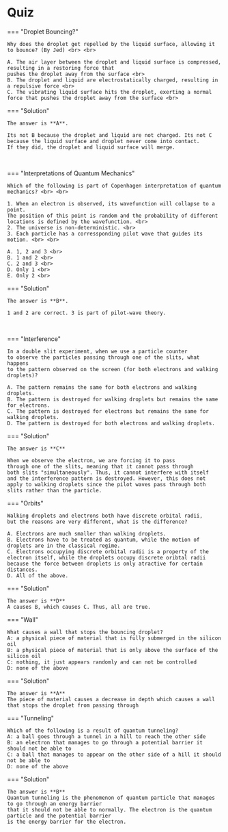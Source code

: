 # Quiz

=== "Droplet Bouncing?"

    Why does the droplet get repelled by the liquid surface, allowing it to bounce? (By Jed) <br> <br>

    A. The air layer between the droplet and liquid surface is compressed, resulting in a restoring force that 
    pushes the droplet away from the surface <br>
    B. The droplet and liquid are electrostatically charged, resulting in a repulsive force <br>
    C. The vibrating liquid surface hits the droplet, exerting a normal force that pushes the droplet away from the surface <br>

=== "Solution"

    The answer is **A**. 

    Its not B because the droplet and liquid are not charged. Its not C because the liquid surface and droplet never come into contact. 
    If they did, the droplet and liquid surface will merge.

<br>

=== "Interpretations of Quantum Mechanics"

    Which of the following is part of Copenhagen interpretation of quantum mechanics? <br> <br>

    1. When an electron is observed, its wavefunction will collapse to a point. 
    The position of this point is random and the probability of different locations is defined by the wavefunction. <br>
    2. The universe is non-deterministic. <br> 
    3. Each particle has a corressponding pilot wave that guides its motion. <br> <br>

    A. 1, 2 and 3 <br>
    B. 1 and 2 <br>
    C. 2 and 3 <br>
    D. Only 1 <br>
    E. Only 2 <br>

=== "Solution"

    The answer is **B**. 

    1 and 2 are correct. 3 is part of pilot-wave theory.


<br>


=== "Interference"

    In a double slit experiment, when we use a particle counter
    to observe the particles passing through one of the slits, what happens
    to the pattern observed on the screen (for both electrons and walking droplets)?

    A. The pattern remains the same for both electrons and walking droplets.
    B. The pattern is destroyed for walking droplets but remains the same for electrons.
    C. The pattern is destroyed for electrons but remains the same for walking droplets.
    D. The pattern is destroyed for both electrons and walking droplets.

=== "Solution"

    The answer is **C**
    
    When we observe the electron, we are forcing it to pass
    through one of the slits, meaning that it cannot pass through
    both slits "simultaneously". Thus, it cannot interfere with itself
    and the interference pattern is destroyed. However, this does not
    apply to walking droplets since the pilot waves pass through both 
    slits rather than the particle.


=== "Orbits"

    Walking droplets and electrons both have discrete orbital radii,
    but the reasons are very different, what is the difference?

    A. Electrons are much smaller than walking droplets.
    B. Electrons have to be treated as quantum, while the motion of droplets are in the classical regime.
    C. Electrons occupying discrete orbital radii is a property of the electron itself, while the droplets occupy discrete oribtal radii because the force between droplets is only atractive for certain distances.
    D. All of the above.
    

=== "Solution"

    The answer is **D**
    A causes B, which causes C. Thus, all are true.


=== "Wall"

    What causes a wall that stops the bouncing droplet?
    A: a physical piece of material that is fully submerged in the silicon oil
    B: a physical piece of material that is only above the surface of the silicon oil
    C: nothing, it just appears randomly and can not be controlled
    D: none of the above

=== "Solution"

    The answer is **A**
    The piece of material causes a decrease in depth which causes a wall that stops the droplet from passing through

=== "Tunneling"

    Which of the following is a result of quantum tunneling?
    A: a ball goes through a tunnel in a hill to reach the other side
    B: an electron that manages to go through a potential barrier it should not be able to
    C: a ball that manages to appear on the other side of a hill it should not be able to
    D: none of the above

=== "Solution"

    The answer is **B**
    Quantum tunneling is the phenomenon of quantum particle that manages to go through an energy barrier
    that it should not be able to normally. The electron is the quantum particle and the potential barrier
    is the energy barrier for the electron.
